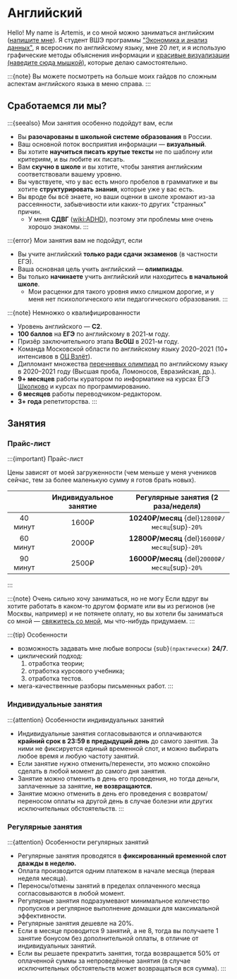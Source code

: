 # Английский

Hello! My name is Artemis, и со мной можно заниматься английским ([напишите мне](https://t.me/artoftheblue)). Я студент ВШЭ программы ["Экономика и анализ данных"](https://www.hse.ru/ba/eda), я всеросник по английскому языку, мне 20 лет, и я использую графические методы объяснения информации и [красивые визуализации (наведите сюда мышкой)](#present-simple), которые делаю самостоятельно.

:::{note}
Вы можете посмотреть на больше моих гайдов по сложным аспектам английского языка в меню справа.
:::

## Сработаемся ли мы?

:::{seealso} Мои занятия особенно подойдут вам, если

* Вы **разочарованы в школьной системе образования** в России.
* Ваш основной поток восприятия информации — **визуальный**.
* Вы хотите **научиться писать крутые тексты** не по шаблону или критериям, и вы любите их писать.
* Вам **скучно в школе** и вы хотите, чтобы занятия английским соответствовали вашему уровню.
* Вы чувствуете, что у вас есть много пробелов в грамматике и вы хотите **структурировать знания**, которые уже у вас есть.
* Вы вроде бы всё знаете, но ваши оценки в школе хромают из-за рассеянности, забывчивости или каких-то других "странных" причин.
  * У меня **СДВГ** (<wiki:ADHD>), поэтому эти проблемы мне очень хорошо знакомы.
:::

:::{error} Мои занятия вам не подойдут, если

* Вы учите английский **только ради сдачи экзаменов** (в частности ЕГЭ).
* Ваша основная цель учить английский — **олимпиады**.
* Вы только **начинаете** учить английский или находитесь **в начальной школе**.
  * Мои расценки для такого уровня имхо слишком дорогие, и у меня нет психологического или педагогического образования.
:::

:::{note} Немножко о квалифицированности

* Уровень английского — **С2**.
* **100 баллов** на **ЕГЭ** по английскому в 2021-м году.
* Призёр заключительного этапа **ВсОШ** в 2021-м году.
* Команда Московской области по английскому языку 2020–2021 (10+ интенсивов в [ОЦ Взлёт](https://olympmo.ru)).
* Дипломант множества [перечневых олимпиад](https://olimpiada.ru/article/1043) по английскому языку в 2020–2021 году (Высшая проба, Ломоносов, Евразийская, др.).
* **9+ месяцев** работы куратором по информатике на курсах ЕГЭ [Школково](https://3.shkolkovo.online) и курсах по программированию.
* **6 месяцев** работы переводчиком-редактором.
* **3+ года** репетиторства.
:::

## Занятия

### Прайс-лист

:::{important} Прайс-лист

Цены зависят от моей загруженности (чем меньше у меня учеников сейчас, тем за более маленькую сумму я готов брать новых).

| | Индивидуальное занятие | Регулярные занятия (2 раза/неделя) |
|:-:|:-:|:-:|
| 40 минут | 1600₽ | **10240₽/месяц** {del}`12800₽/месяц`{sup}`-20%` |
| 60 минут | 2000₽ | **12800₽/месяц** {del}`16000₽/месяц`{sup}`-20%` |
| 90 минут | 2500₽ | **16000₽/месяц** {del}`20000₽/месяц`{sup}`-20%` |
:::

:::{note} Очень сильно хочу заниматься, но не могу
Если вдруг вы хотите работать в каком-то другом формате или вы из регионов (не Москвы, например) и не потянете оплату, но вы хотели бы заниматься со мной — [свяжитесь со мной](https://t.me/artoftheblue), мы что-нибудь придумаем.
:::

:::{tip} Особенности

* возможность задавать мне любые вопросы {sub}`(практически)` **24/7**.
* циклический подход: 
  1. отработка теории;
  2. отработка курсового учебника;
  3. отработка тестов.
* мега-качественные разборы письменных работ.
:::

### Индивидуальные занятия

:::{attention} Особенности индивидуальных занятий

* Индивидуальные занятия согласовываются и оплачиваются **крайний срок в 23:59 в предыдущий день** до самого занятия. За ними не фиксируется единый временной слот, и можно выбирать любое время и любую частоту занятий.
* Если занятие нужно отменить/перенести, это можно спокойно сделать в любой момент до самого дня занятия.
* Занятие можно отменить в день его проведения, но тогда деньги, заплаченные за занятие, **не возвращаются.**
* Занятие можно отменить в день его проведения с возвратом/переносом оплаты на другой день в случае болезни или других исключительных обстоятельств.
:::

### Регулярные занятия

:::{attention} Особенности регулярных занятий 

* Регулярные занятия проводятся в **фиксированный временной слот дважды в неделю.**
* Оплата производится одним платежом в начале месяца (первая неделя месяца).
* Переносы/отмены занятий в пределах оплаченного месяца согласовываются в любой момент.
* Регулярные занятия подразумевают минимальное количество пропусков и регулярное выполнение домашки для максимальной эффективности.
* Регулярные занятия дешевле на 20%.
* Если в месяце проводится 9 занятий, а не 8, тогда вы получаете 1 занятие бонусом без дополнительной оплаты, в отличие от индивидуальных занятий.
* Если вы решаете прекратить занятия, тогда возвращается 50% от оплаченной суммы за непроведённые занятия (в случае исключительных обстоятельств может возвращаться вся сумма).
:::